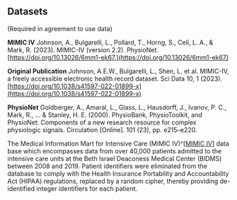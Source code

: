 ## Datasets

(Required in agreement to use data)

**MIMIC IV**
Johnson, A., Bulgarelli, L., Pollard, T., Horng, S., Celi, L. A., & Mark, R. (2023). MIMIC-IV (version 2.2). PhysioNet. [https://doi.org/10.13026/6mm1-ek67.](https://doi.org/10.13026/6mm1-ek67)

**Original Publication**
Johnson, A.E.W., Bulgarelli, L., Shen, L. et al. MIMIC-IV, a freely accessible electronic health record dataset. Sci Data 10, 1 (2023). [https://doi.org/10.1038/s41597-022-01899-x](https://doi.org/10.1038/s41597-022-01899-x)

**PhysioNet** 
Goldberger, A., Amaral, L., Glass, L., Hausdorff, J., Ivanov, P. C., Mark, R., ... & Stanley, H. E. (2000). PhysioBank, PhysioToolkit, and PhysioNet: Components of a new research resource for complex physiologic signals. Circulation [Online]. 101 (23), pp. e215–e220.


The Medical Information Mart for Intensive Care (MIMIC IV)^[[MIMIC IV](https://physionet.org/content/mimiciv/2.2/hosp/#files-panel)]
 data base which encompasses data from over 40,000 patients admitted to the intensive care units at the Beth Israel Deaconess Medical Center (BIDMS) between 2008 and 2019. Patient identifiers were eliminated from the database to comply with the Health Insurance Portability and Accountability Act (HIPAA) regulations, replaced by a random cipher, thereby providing de-identified integer identifiers for each patient. 
